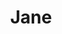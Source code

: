---
title: Jane
year: 1958
opening_date: 1958-05-28
closing_date: 1958-06-07
layout: productions
image:
image_caption:
image_credit:
playbill: 
category: 
details:
  Theatre: Theatre Jacksonville
  Venue: Little Theatre
cast:
  Ann Tower: Frances Fay Andrews
  Peter Crewe: James Boyer
  Wilson: Jack Atkinson
  William Tower: Charles Archbold
  Millicent Tower: Helen Keegan
  Mrs. Jane Fowler: Esther Barnes
  The Maid: Sandra Breckur
  Lord Allan Frobisher: John Tacy
  Gilbert Dabney: Edward Siegal
crew:
  Designer and Director: Maurice Geoffrey
  Stage Manager: Bill Gibbs
  book-holder: Libbi Whiteman
  Lighting:
    - JoAnne Hicks
    - Norman Howard
  Sound Effects: Dorothy Massey
  Wardrobe: Eula Mae Snow
  Properties:
    - Esther Mae Blankenbeckler
    - Bill Schill
    - Marie Bristow
    - Sue Henderson
    - Eloise Hartsfield
    - Gayle Swymer
    - Peggy Coll
    - Susan Massey
  Make-Up:
    - Polly Clendening
    - Lois Keeney
    - Hilda Zeller
    - Brenda Bartley
    - Judy Bartley
    - Linda Davis
  Scenery:
    - Frank Ridge
    - Dixie Cohen
    - Paul Trudeau
    - Malcolm Argo
    - Bill Schill
    - Felix Jacobs
    - Lyn Scharar
    - Stanley Norton
    - Charles Fleming
    - Eula Mae Snow
    - Judith Snow
    - Ted Jordan
    - Ferguson Barnes
    - Jim Hammond
    - Susan Massey
    - Norman Howard
    - Christine Schiller
    - Gene Walters
    - Gary Stafford
    - Clifford Walker
    - Claire Lashley
    - K. A. Lashley
    - Jerry Long
    - Sandra Breckur
orchestra:
external_links:
---